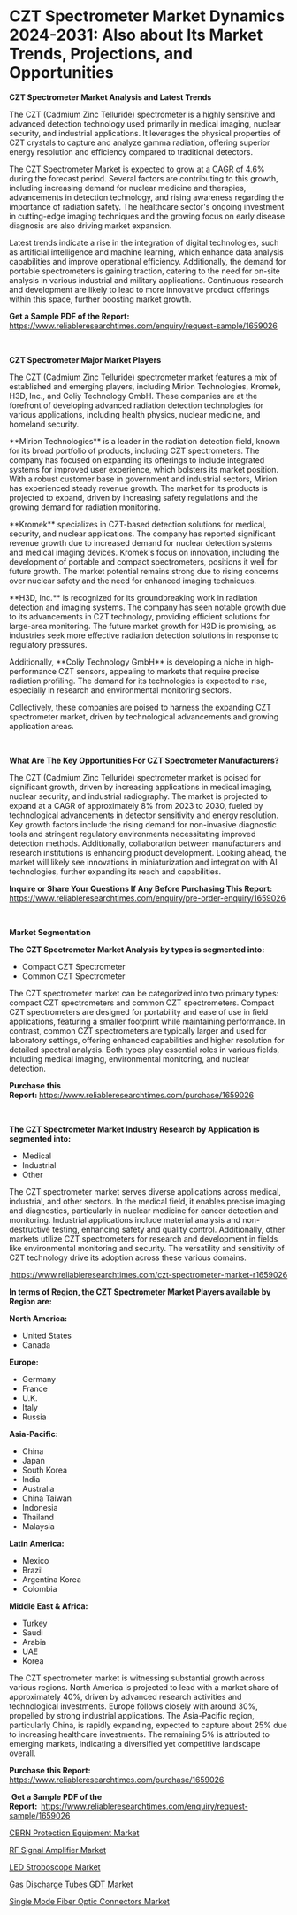 <p><h1>CZT Spectrometer Market Dynamics 2024-2031: Also about Its Market Trends, Projections, and Opportunities</h1></p><p><strong>CZT Spectrometer Market Analysis and Latest Trends</strong></p>
<p><p>The CZT (Cadmium Zinc Telluride) spectrometer is a highly sensitive and advanced detection technology used primarily in medical imaging, nuclear security, and industrial applications. It leverages the physical properties of CZT crystals to capture and analyze gamma radiation, offering superior energy resolution and efficiency compared to traditional detectors.</p><p>The CZT Spectrometer Market is expected to grow at a CAGR of 4.6% during the forecast period. Several factors are contributing to this growth, including increasing demand for nuclear medicine and therapies, advancements in detection technology, and rising awareness regarding the importance of radiation safety. The healthcare sector's ongoing investment in cutting-edge imaging techniques and the growing focus on early disease diagnosis are also driving market expansion.</p><p>Latest trends indicate a rise in the integration of digital technologies, such as artificial intelligence and machine learning, which enhance data analysis capabilities and improve operational efficiency. Additionally, the demand for portable spectrometers is gaining traction, catering to the need for on-site analysis in various industrial and military applications. Continuous research and development are likely to lead to more innovative product offerings within this space, further boosting market growth.</p></p>
<p><strong>Get a Sample PDF of the Report:&nbsp;</strong> <a href="https://www.reliableresearchtimes.com/enquiry/request-sample/1659026?utm_campaign=1572&utm_medium=2&utm_source=Github&utm_content=ia&utm_term=13102024&utm_id=czt-spectrometer">https://www.reliableresearchtimes.com/enquiry/request-sample/1659026</a></p>
<p>&nbsp;</p>
<p><strong>CZT Spectrometer Major Market Players</strong></p>
<p><p>The CZT (Cadmium Zinc Telluride) spectrometer market features a mix of established and emerging players, including Mirion Technologies, Kromek, H3D, Inc., and Coliy Technology GmbH. These companies are at the forefront of developing advanced radiation detection technologies for various applications, including health physics, nuclear medicine, and homeland security.</p><p>**Mirion Technologies** is a leader in the radiation detection field, known for its broad portfolio of products, including CZT spectrometers. The company has focused on expanding its offerings to include integrated systems for improved user experience, which bolsters its market position. With a robust customer base in government and industrial sectors, Mirion has experienced steady revenue growth. The market for its products is projected to expand, driven by increasing safety regulations and the growing demand for radiation monitoring.</p><p>**Kromek** specializes in CZT-based detection solutions for medical, security, and nuclear applications. The company has reported significant revenue growth due to increased demand for nuclear detection systems and medical imaging devices. Kromek's focus on innovation, including the development of portable and compact spectrometers, positions it well for future growth. The market potential remains strong due to rising concerns over nuclear safety and the need for enhanced imaging techniques.</p><p>**H3D, Inc.** is recognized for its groundbreaking work in radiation detection and imaging systems. The company has seen notable growth due to its advancements in CZT technology, providing efficient solutions for large-area monitoring. The future market growth for H3D is promising, as industries seek more effective radiation detection solutions in response to regulatory pressures.</p><p>Additionally, **Coliy Technology GmbH** is developing a niche in high-performance CZT sensors, appealing to markets that require precise radiation profiling. The demand for its technologies is expected to rise, especially in research and environmental monitoring sectors.</p><p>Collectively, these companies are poised to harness the expanding CZT spectrometer market, driven by technological advancements and growing application areas.</p></p>
<p>&nbsp;</p>
<p><strong>What Are The Key Opportunities For CZT Spectrometer Manufacturers?</strong></p>
<p><p>The CZT (Cadmium Zinc Telluride) spectrometer market is poised for significant growth, driven by increasing applications in medical imaging, nuclear security, and industrial radiography. The market is projected to expand at a CAGR of approximately 8% from 2023 to 2030, fueled by technological advancements in detector sensitivity and energy resolution. Key growth factors include the rising demand for non-invasive diagnostic tools and stringent regulatory environments necessitating improved detection methods. Additionally, collaboration between manufacturers and research institutions is enhancing product development. Looking ahead, the market will likely see innovations in miniaturization and integration with AI technologies, further expanding its reach and capabilities.</p></p>
<p><strong>Inquire or Share Your Questions If Any Before Purchasing This Report:</strong> <a href="https://www.reliableresearchtimes.com/enquiry/pre-order-enquiry/1659026?utm_campaign=1572&utm_medium=2&utm_source=Github&utm_content=ia&utm_term=13102024&utm_id=czt-spectrometer">https://www.reliableresearchtimes.com/enquiry/pre-order-enquiry/1659026</a></p>
<p>&nbsp;</p>
<p><strong>Market Segmentation</strong></p>
<p><strong>The CZT Spectrometer Market Analysis by types is segmented into:</strong></p>
<p><ul><li>Compact CZT Spectrometer</li><li>Common CZT Spectrometer</li></ul></p>
<p><p>The CZT spectrometer market can be categorized into two primary types: compact CZT spectrometers and common CZT spectrometers. Compact CZT spectrometers are designed for portability and ease of use in field applications, featuring a smaller footprint while maintaining performance. In contrast, common CZT spectrometers are typically larger and used for laboratory settings, offering enhanced capabilities and higher resolution for detailed spectral analysis. Both types play essential roles in various fields, including medical imaging, environmental monitoring, and nuclear detection.</p></p>
<p><strong>Purchase this Report:&nbsp;</strong><a href="https://www.reliableresearchtimes.com/purchase/1659026?utm_campaign=1572&utm_medium=2&utm_source=Github&utm_content=ia&utm_term=13102024&utm_id=czt-spectrometer">https://www.reliableresearchtimes.com/purchase/1659026</a></p>
<p>&nbsp;</p>
<p><strong>The CZT Spectrometer Market Industry Research by Application is segmented into:</strong></p>
<p><ul><li>Medical</li><li>Industrial</li><li>Other</li></ul></p>
<p><p>The CZT spectrometer market serves diverse applications across medical, industrial, and other sectors. In the medical field, it enables precise imaging and diagnostics, particularly in nuclear medicine for cancer detection and monitoring. Industrial applications include material analysis and non-destructive testing, enhancing safety and quality control. Additionally, other markets utilize CZT spectrometers for research and development in fields like environmental monitoring and security. The versatility and sensitivity of CZT technology drive its adoption across these various domains.</p></p>
<p><a href="https://www.reliableresearchtimes.com/czt-spectrometer-market-r1659026?utm_campaign=1572&utm_medium=2&utm_source=Github&utm_content=ia&utm_term=13102024&utm_id=czt-spectrometer">&nbsp;https://www.reliableresearchtimes.com/czt-spectrometer-market-r1659026</a></p>
<p><strong>In terms of Region, the CZT Spectrometer Market Players available by Region are:</strong></p>
<p>
    <p> <strong> North America: </strong>
        <ul>
            <li>United States</li>
            <li>Canada</li>
        </ul>
        </p> 
    <p> <strong> Europe: </strong>
        <ul>
            <li>Germany</li>
            <li>France</li>
            <li>U.K.</li>
            <li>Italy</li>
            <li>Russia</li>
        </ul>
        </p> 
    <p> <strong> Asia-Pacific: </strong>
        <ul>
            <li>China</li>
            <li>Japan</li>
            <li>South Korea</li>
            <li>India</li>
            <li>Australia</li>
            <li>China Taiwan</li>
            <li>Indonesia</li>
            <li>Thailand</li>
            <li>Malaysia</li>
        </ul>
        </p> 
    <p> <strong> Latin America: </strong>
        <ul>
            <li>Mexico</li>
            <li>Brazil</li>
            <li>Argentina Korea</li>
            <li>Colombia</li>
        </ul>
        </p> 
    <p> <strong> Middle East & Africa: </strong>
        <ul>
            <li>Turkey</li>
            <li>Saudi</li>
            <li>Arabia</li>
            <li>UAE</li>
            <li>Korea</li>
        </ul>
    </p>
    </p>
<p><p>The CZT spectrometer market is witnessing substantial growth across various regions. North America is projected to lead with a market share of approximately 40%, driven by advanced research activities and technological investments. Europe follows closely with around 30%, propelled by strong industrial applications. The Asia-Pacific region, particularly China, is rapidly expanding, expected to capture about 25% due to increasing healthcare investments. The remaining 5% is attributed to emerging markets, indicating a diversified yet competitive landscape overall.</p></p>
<p><strong>Purchase this Report: </strong><a href="https://www.reliableresearchtimes.com/purchase/1659026?utm_campaign=1572&utm_medium=2&utm_source=Github&utm_content=ia&utm_term=13102024&utm_id=czt-spectrometer">https://www.reliableresearchtimes.com/purchase/1659026</a></p>
<p>&nbsp;<strong>Get a Sample PDF of the Report:&nbsp;&nbsp;</strong><a href="https://www.reliableresearchtimes.com/enquiry/request-sample/1659026?utm_campaign=1572&utm_medium=2&utm_source=Github&utm_content=ia&utm_term=13102024&utm_id=czt-spectrometer">https://www.reliableresearchtimes.com/enquiry/request-sample/1659026</a></p>
<p><strong></strong></p>
<p><p><a href="https://issuu.com/reportprime-2/docs/cbrn-protection-equipment-market-si_e2c569b1dee19d?utm_campaign=1572&utm_medium=2&utm_source=Github&utm_content=ia&utm_term=13102024&utm_id=czt-spectrometer">CBRN Protection Equipment Market</a></p><p><a href="https://www.linkedin.com/pulse/influencing-factors-rf-signal-amplifier-market-insights-growth-tvsde?trk=public_post_embed_feed-article-content&utm_campaign=1572&utm_medium=2&utm_source=Github&utm_content=ia&utm_term=13102024&utm_id=czt-spectrometer">RF Signal Amplifier Market</a></p><p><a href="https://www.linkedin.com/pulse/investing-led-stroboscope-market-trends-leading-products-regional-wxlte?trk=public_post_embed_feed-article-content&utm_campaign=1572&utm_medium=2&utm_source=Github&utm_content=ia&utm_term=13102024&utm_id=czt-spectrometer">LED Stroboscope Market</a></p><p><a href="https://www.linkedin.com/pulse/gas-discharge-tubes-gdt-industry-forecast-market-shifts-strategic-m7qre?trk=public_post_embed_feed-article-content&utm_campaign=1572&utm_medium=2&utm_source=Github&utm_content=ia&utm_term=13102024&utm_id=czt-spectrometer">Gas Discharge Tubes GDT Market</a></p><p><a href="https://www.linkedin.com/pulse/market-dynamics-future-trends-global-single-mode-fiber-optic-kclue?trk=public_post_embed_feed-article-content&utm_campaign=1572&utm_medium=2&utm_source=Github&utm_content=ia&utm_term=13102024&utm_id=czt-spectrometer">Single Mode Fiber Optic Connectors Market</a></p></p>